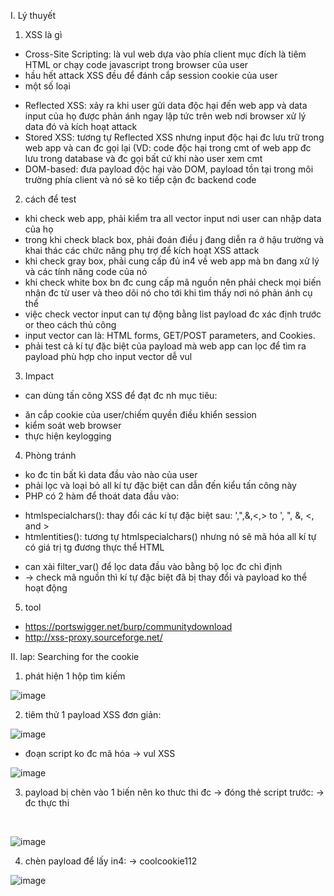 I. Lý thuyết<br>
1. XSS là gì<br>
- Cross-Site Scripting: là vul web dựa vào phía client mục đích là tiêm HTML or chạy code javascript trong browser của user
- hầu hết attack XSS đều để đánh cắp session cookie của user
- một số loại<br>
+ Reflected XSS: xảy ra khi user gửi data độc hại đến web app và data input của họ được phản ánh ngay lập tức trên web nơi browser xử lý data đó và kích hoạt attack
+ Stored XSS: tương tự Reflected XSS nhưng input độc hại đc lưu trữ trong web app và can đc gọi lại (VD: code độc hại trong cmt of web app đc lưu trong database và đc gọi bất cứ khi nào user xem cmt
+ DOM-based: đưa payload độc hại vào DOM, payload tồn tại trong môi trường phía client và nó sẽ ko tiếp cận đc backend code<br>

2. cách để test<br>
- khi check web app, phải kiểm tra all vector input nơi user can nhập data của họ
- trong khi check black box, phải đoán điều j đang diễn ra ở hậu trường và khai thác các chức năng phụ trợ để kích hoạt XSS attack
- khi check gray box, phải cung cấp đủ in4 về web app mà bn đang xử lý và các tính năng code của nó
- khi check white box bn đc cung cấp mã nguồn nên phải check mọi biến nhận đc từ user và theo dõi nó cho tới khi tìm thấy nơi nó phản ánh cụ thể
- việc check vector input can tự động bằng list payload đc xác định trước or theo cách thủ công
- input vector can là: HTML forms, GET/POST parameters, and Cookies.
- phải test cả kí tự đặc biệt của payload mà web app can lọc để tìm ra payload phù hợp cho input vector dễ vul<br>

3. Impact<br>
- can dùng tấn công XSS để đạt đc nh mục tiêu:<br>
+ ăn cắp cookie của user/chiếm quyền điều khiển session
+ kiểm soát web browser
+ thực hiện keylogging<br>

4. Phòng tránh<br>
- ko đc tin bất kì data đầu vào nào của user
- phải lọc và loại bỏ all kí tự đặc biệt can dẫn đến kiểu tấn công này
- PHP có 2 hàm để thoát data đầu vào:<br>
+ htmlspecialchars(): thay đổi các kí tự đặc biệt sau: ',",&,<,> to ', ", &, <, and >
+ htmlentities(): tương tự htmlspecialchars() nhưng nó sẽ mã hóa all kí tự có giá trị tg đương thực thể HTML<br>
- can xài filter_var() để lọc data đầu vào bằng bộ lọc đc chỉ định
- -> check mã nguồn thì kí tự đặc biệt đã bị thay đổi và payload ko thể hoạt động<br>

5. tool<br>
- https://portswigger.net/burp/communitydownload
- http://xss-proxy.sourceforge.net/<br>

II. lap: Searching for the cookie<br>
1. phát hiện 1 hộp tìm kiếm<br>

![image](https://github.com/user-attachments/assets/bd3e605c-75a2-4086-bbb1-4ac2bb7b44dd)<br>

2. tiêm thử 1 payload XSS đơn giản: <script>alert("xss")</script><br>

![image](https://github.com/user-attachments/assets/10c6a7d2-1325-47c4-b664-19f220639ca6)<br>

- đoạn script ko đc mã hóa -> vul XSS<br>

![image](https://github.com/user-attachments/assets/1215d19e-2a89-4ebc-9b66-4dfb60444aff)<br>

3. payload bị chèn vào 1 biến nên ko thưc thi đc -> đóng thẻ script trước: </script> <script>alert("xss")</script> -> đc thực thi
<br>

![image](https://github.com/user-attachments/assets/c493b0ad-ae13-4e0e-9cc0-8e26bf1c57f3)<br>

4. chèn payload để lấy in4: </script> <script>alert(document.cookie)</script> -> coolcookie112<br>

![image](https://github.com/user-attachments/assets/b98a4461-4e50-41a2-8125-aa4b61422fd0)<br>

